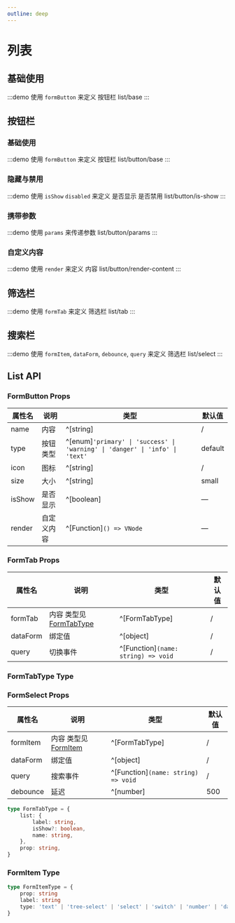 ```yaml
---
outline: deep
---
```


# 列表

## 基础使用
:::demo 使用 `formButton` 来定义 按钮栏
list/base
:::


## 按钮栏

### 基础使用

:::demo 使用 `formButton` 来定义 按钮栏
list/button/base
:::

### 隐藏与禁用

:::demo 使用 `isShow` `disabled` 来定义 是否显示 是否禁用
list/button/is-show
:::

### 携带参数

:::demo 使用 `params` 来传递参数
list/button/params
:::

### 自定义内容

:::demo 使用 `render` 来定义 内容
list/button/render-content
:::

## 筛选栏

:::demo 使用 `formTab` 来定义 筛选栏
list/tab
:::

## 搜索栏

:::demo 使用 `formItem`, `dataForm`, `debounce`, `query` 来定义 筛选栏
list/select
:::

## List API

### FormButton Props

| 属性名    | 说明    | 类型                                                                           | 默认值     |
|--------|-------|------------------------------------------------------------------------------|---------|
| name   | 内容    | ^[string]                                                                    | /       |
| type   | 按钮类型  | ^[enum]`'primary' \| 'success' \| 'warning' \| 'danger' \| 'info' \| 'text'` | default |
| icon   | 图标    | ^[string]                                                                    | /       |
| size   | 大小    | ^[string]                                                                    | small   |
| isShow | 是否显示  | ^[boolean]                                                                   | —       |
| render | 自定义内容 | ^[Function]`() => VNode`                                                     | —       |

### FormTab Props

| 属性名      | 说明                                      | 类型                                  | 默认值 |
|----------|-----------------------------------------|-------------------------------------|-----|
| formTab  | 内容 类型见 [FormTabType](#formtabtype-type) | ^[FormTabType]                      | /   |
| dataForm | 绑定值                                     | ^[object]                           | /   |
| query    | 切换事件                                    | ^[Function]`(name: string) => void` | /   |

### FormTabType Type

### FormSelect Props

| 属性名      | 说明                                | 类型                                  | 默认值 |
|----------|-----------------------------------|-------------------------------------|-----|
| formItem | 内容 类型见 [FormItem](#formItem-type) | ^[FormTabType]                      | /   |
| dataForm | 绑定值                               | ^[object]                           | /   |
| query    | 搜索事件                              | ^[Function]`(name: string) => void` | /   |
| debounce | 延迟                                | ^[number]                           | 500 |

``` typescript
type FormTabType = {
    list: {
        label: string,
        isShow?: boolean,
        name: string,
    },
    prop: string,
}
```

### FormItem Type

``` typescript
type FormItemType = {
    prop: string
    label: string
    type: 'text' | 'tree-select' | 'select' | 'switch' | 'number' | 'date' | 'year'
}
```


